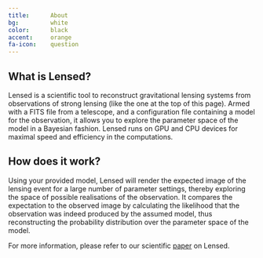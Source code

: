 ```yaml
---
title:      About
bg:         white
color:      black
accent:     orange
fa-icon:    question
---
```


## What is Lensed?

Lensed is a scientific tool to reconstruct gravitational lensing systems from
observations of strong lensing (like the one at the top of this page). Armed
with a FITS file from a telescope, and a configuration file containing a model
for the observation, it allows you to explore the parameter space of the model
in a Bayesian fashion. Lensed runs on GPU and CPU devices for maximal speed and
efficiency in the computations.


## How does it work?

Using your provided model, Lensed will render the expected image of the lensing
event for a large number of parameter settings, thereby exploring the space of
possible realisations of the observation. It compares the expectation to the
observed image by calculating the likelihood that the observation was indeed
produced by the assumed model, thus reconstructing the probability distribution
over the parameter space of the model.

For more information, please refer to our scientific [paper](#cite) on Lensed.
